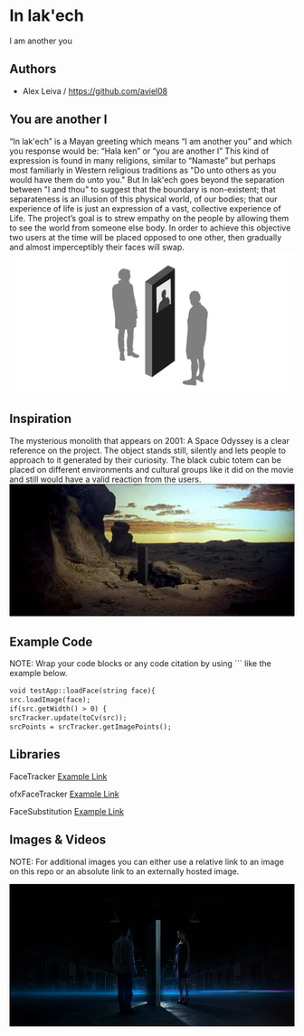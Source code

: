 # In lak'ech
I am another you

## Authors
- Alex Leiva / https://github.com/aviel08


## You are another I
“In lak'ech” is a Mayan greeting which means “I am another you” and which you response would be:  “Hala ken” or “you are another I” This kind of expression  is found in many religions, similar to “Namaste” but perhaps most familiarly in Western religious traditions as "Do unto others as you would have them do unto you." But In lak'ech goes beyond the separation between "I and thou" to suggest that the boundary is non-existent; that separateness is an illusion of this physical world, of our bodies; that our experience of life is just an expression of a vast, collective experience of Life.
The project’s goal is to strew empathy on the people by allowing them to see the world from someone else body. In order to achieve this objective two users at the time will be placed opposed to one other, then gradually and almost imperceptibly their faces will swap. 
![Example Image](project_images/concept_00.jpg?raw=true "Concept")


## Inspiration
The mysterious monolith that appears on 2001: A Space Odyssey is a clear reference on the project.  The object stands still, silently and lets people to approach to it generated by their curiosity. The black cubic totem can be placed on different environments and cultural groups like it did on the movie and still would have a valid reaction from the users.
![Example Image](project_images/concept_02.jpg?raw=true "Concept")


## Example Code
NOTE: Wrap your code blocks or any code citation by using ``` like the example below.
```
void testApp::loadFace(string face){
src.loadImage(face);
if(src.getWidth() > 0) {
srcTracker.update(toCv(src));
srcPoints = srcTracker.getImagePoints();
```
## Libraries

FaceTracker  [Example Link]( https://github.com/kylemcdonald/FaceTracker "Github")

ofxFaceTracker [Example Link]( https://github.com/kylemcdonald/ofxFaceTracker "Github")

FaceSubstitution [Example Link]( https://github.com/arturoc/FaceSubstitution "Github")


## Images & Videos
NOTE: For additional images you can either use a relative link to an image on this repo or an absolute link to an externally hosted image.

![Example Image](project_images/cover.jpg?raw=true "Example Image")

